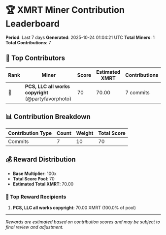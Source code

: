 # 🏆 XMRT Miner Contribution Leaderboard

**Period**: Last 7 days
**Generated**: 2025-10-24 01:04:21 UTC
**Total Miners**: 1
**Total Contributions**: 7

## 🥇 Top Contributors

| Rank | Miner | Score | Estimated XMRT | Contributions |
|------|-------|-------|----------------|---------------|
| 🥇 | **PCS, LLC all works copyright** (@partyfavorphoto) | 70 | 70.00 | 7 commits |

## 📊 Contribution Breakdown

| Contribution Type | Count | Weight | Total Score |
|-------------------|-------|--------|-------------|
| Commits | 7 | 10 | 70 |

## 💰 Reward Distribution

- **Base Multiplier**: 100x
- **Total Score Pool**: 70
- **Estimated Total XMRT**: 70.00

### 🎯 Top Reward Recipients
1. **PCS, LLC all works copyright**: 70.00 XMRT (100.0% of pool)

---
*Rewards are estimated based on contribution scores and may be subject to final review and adjustment.*